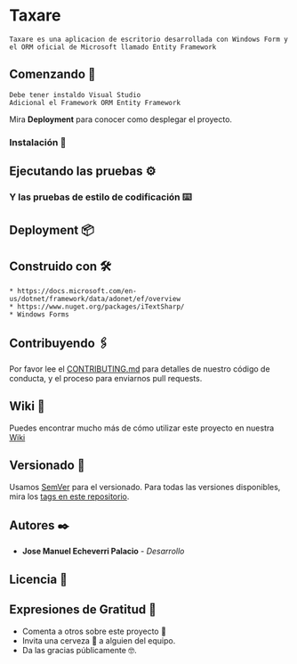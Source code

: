 # Taxare

```
Taxare es una aplicacion de escritorio desarrollada con Windows Form y el ORM oficial de Microsoft llamado Entity Framework
```
## Comenzando 🚀
```
Debe tener instaldo Visual Studio
Adicional el Framework ORM Entity Framework
```

Mira **Deployment** para conocer como desplegar el proyecto.


### Instalación 🔧


## Ejecutando las pruebas ⚙️


### Y las pruebas de estilo de codificación ⌨️


## Deployment 📦



## Construido con 🛠️

```
* https://docs.microsoft.com/en-us/dotnet/framework/data/adonet/ef/overview
* https://www.nuget.org/packages/iTextSharp/
* Windows Forms
```

## Contribuyendo 🖇️

Por favor lee el [CONTRIBUTING.md](https://gist.github.com/villanuevand/xxxxxx) para detalles de nuestro código de conducta, y el proceso para enviarnos pull requests.

## Wiki 📖

Puedes encontrar mucho más de cómo utilizar este proyecto en nuestra [Wiki](https://github.com/tu/proyecto/wiki)

## Versionado 📌

Usamos [SemVer](http://semver.org/) para el versionado. Para todas las versiones disponibles, mira los [tags en este repositorio](https://github.com/tu/proyecto/tags).

## Autores ✒️


* **Jose Manuel Echeverri Palacio** - *Desarrollo*


## Licencia 📄


## Expresiones de Gratitud 🎁

* Comenta a otros sobre este proyecto 📢
* Invita una cerveza 🍺 a alguien del equipo. 
* Da las gracias públicamente 🤓.

